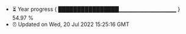 - ⏳ Year progress { ████████████████▁▁▁▁▁▁▁▁▁▁▁▁▁▁ } 54.97 %
- ⏰ Updated on Wed, 20 Jul 2022 15:25:16 GMT

